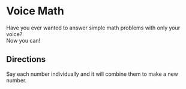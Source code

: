 # Voice Math
Have you ever wanted to answer simple math problems with only your voice?   
Now you can! 

## Directions
Say each number individually and it will combine them to make a new number.
